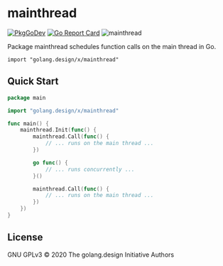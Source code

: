 # mainthread

[![PkgGoDev](https://pkg.go.dev/badge/golang.design/x/mainthread)](https://pkg.go.dev/golang.design/x/mainthread) [![Go Report Card](https://goreportcard.com/badge/golang.design/x/mainthread)](https://goreportcard.com/report/golang.design/x/mainthread)
![mainthread](https://github.com/golang-design/mainthread/workflows/mainthread/badge.svg?branch=main)

Package mainthread schedules function calls on the main thread in Go.

```
import "golang.design/x/mainthread"
```

## Quick Start

```go
package main

import "golang.design/x/mainthread"

func main() {
    mainthread.Init(func() {
        mainthread.Call(func() {
            // ... runs on the main thread ...
        })

        go func() {
            // ... runs concurrently ...
        }()

        mainthread.Call(func() {
            // ... runs on the main thread ...
        })
    })
}
```

## License

GNU GPLv3 &copy; 2020 The golang.design Initiative Authors